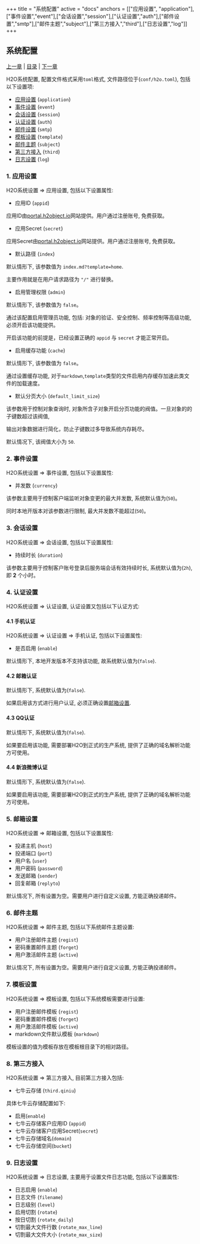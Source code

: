 +++
title = "系统配置"
active = "docs"
anchors = [["应用设置", "application"], ["事件设置","event"],["会话设置","session"],["认证设置","auth"],["邮件设置","smtp"],["邮件主题","subject"],["第三方接入","third"],["日志设置","log"]]
+++

系统配置
---

[上一章](/docs/base.md)  |  [目录](/docs/index.md)  |  [下一章](/docs/commands.md)

H2O系统配置, 配置文件格式采用<code>toml</code>格式, 文件路径位于(<code>conf/h2o.toml</code>), 包括以下设置项:

*	[应用设置](#application) (<code>application</code>)
*	[事件设置](#event) (<code>event</code>)
*	[会话设置](#session) (<code>session</code>)
*	[认证设置](#auth) (<code>auth</code>)
*	[邮件设置](#smtp) (<code>smtp</code>)
*	[模板设置](#template) (<code>template</code>)
*	[邮件主题](#subject) (<code>subject</code>)
*	[第三方接入](#third) (<code>third</code>)
*	[日志设置](#log) (<code>log</code>)

<a name="application"></a>

### 1. 应用设置

H2O系统设置 => 应用设置, 包括以下设置属性:

*	应用ID (<code>appid</code>)

应用ID由[portal.h2object.io](http://portal.h2object.io)网站提供。用户通过注册账号, 免费获取。

*	应用Secret (<code>secret</code>)

应用Secret由[portal.h2object.io](http://portal.h2object.io)网站提供。用户通过注册账号, 免费获取。

*	默认路径 (<code>index</code>)

默认情形下, 该参数值为 <code>index.md?template=home</code>. 

主要作用就是在用户请求路径为 <code>"/"</code> 进行替换。

*	启用管理权限 (<code>admin</code>)

默认情形下, 该参数值为 <code>false</code>。

通过该配置启用管理员功能, 包括: 对象的验证、安全控制、频率控制等高级功能, 必须开启该功能提供。

开启该功能的前提是，已经设置正确的 <code>appid</code> 与 <code>secret</code> 才能正常开启。

*	启用缓存功能 (<code>cache</code>)

默认情形下, 该参数值为 <code>false</code>。

通过设置缓存功能, 对于<code>markdown</code>,<code>template</code>类型的文件启用内存缓存加速此类文件的加载速度。

*	默认分页大小 (<code>default_limit_size</code>)

该参数用于控制对象查询时, 对象所含子对象开启分页功能的阀值。一旦对象的的子键数超过该阀值, 

输出对象数据进行简化，防止子键数过多导致系统内存耗尽。

默认情况下, 该阀值大小为 <code>50</code>.

<a name="event"></a>

### 2. 事件设置

H2O系统设置 => 事件设置, 包括以下设置属性:

*	并发数 (<code>currency</code>)

该参数主要用于控制客户端监听对象变更的最大并发数, 系统默认值为(<code>50</code>)。

同时本地开版本对该参数进行限制, 最大并发数不能超过(<code>50</code>)。

<a name="session"></a>

### 3. 会话设置

H2O系统设置 => 会话设置, 包括以下设置属性:

*	持续时长 (<code>duration</code>)

该参数主要用于控制客户账号登录后服务端会话有效持续时长, 系统默认值为(<code>2h</code>), 即 **2** 个小时。

<a name="auth"></a>

### 4. 认证设置

H2O系统设置 => 认证设置, 认证设置又包括以下认证方式:

#### 4.1 手机认证

H2O系统设置 => 认证设置 => 手机认证, 包括以下设置属性:

* 	是否启用 (<code>enable</code>)

默认情形下, 本地开发版本不支持该功能, 故系统默认值为(<code>false</code>).

#### 4.2 邮箱认证

默认情形下, 系统默认值为(<code>false</code>).

如果启用该方式进行用户认证, 必须正确设置[邮箱设置](#smtp).

#### 4.3 QQ认证

默认情形下, 系统默认值为(<code>false</code>). 

如果要启用该功能, 需要部署H2O到正式的生产系统, 提供了正确的域名解析功能方可使用。

#### 4.4 新浪微博认证

默认情形下, 系统默认值为(<code>false</code>). 

如果要启用该功能, 需要部署H2O到正式的生产系统, 提供了正确的域名解析功能方可使用。

<a name="smtp"></a>

### 5. 邮箱设置

H2O系统设置 => 邮箱设置, 包括以下设置属性:

*	投递主机 (<code>host</code>)
*	投递端口 (<code>port</code>)
*	用户名 (<code>user</code>)
*	用户密码 (<code>password</code>)
*	发送邮箱 (<code>sender</code>)
*	回复邮箱 (<code>replyto</code>)

默认情况下, 所有设置为空。需要用户进行自定义设置, 方能正确投递邮件。

<a name="subject"></a>

### 6. 邮件主题

H2O系统设置 => 邮件主题, 包括以下系统邮件主题设置:

*	用户注册邮件主题 (<code>regist</code>)
*	密码重置邮件主题 (<code>forget</code>)
*	用户激活邮件主题 (<code>active</code>)

默认情况下, 所有设置为空。需要用户进行自定义设置, 方能正确投递邮件。

<a name="template"></a>

### 7. 模板设置

H2O系统设置 => 模板设置, 包括以下系统模板需要进行设置:

*	用户注册邮件模板 (<code>regist</code>)
*	密码重置邮件模板 (<code>forget</code>)
*	用户激活邮件模板 (<code>active</code>)
*	markdown文件默认模板 (<code>markdown</code>)

模板设置的值为模板存放在模板根目录下的相对路径。

<a name="third"></a>


### 8. 第三方接入

H2O系统设置 => 第三方接入, 目前第三方接入包括:

* 	七牛云存储 (<code>third.qiniu</code>)

具体七牛云存储配置如下:

*	启用(<code>enable</code>)
*	七牛云存储客户应用ID (<code>appid</code>)
*	七牛云存储客户应用Secret(<code>secret</code>)
*	七牛云存储域名(<code>domain</code>)
*	七牛云存储空间(<code>bucket</code>)

<a name="log"></a>

### 9. 日志设置

H2O系统设置 => 日志设置, 主要用于设置文件日志功能, 包括以下设置属性:

* 	日志启用 (<code>enable</code>)
* 	日志文件 (<code>filename</code>)
* 	日志级别 (<code>level</code>)
* 	启用切割 (<code>rotate</code>)
* 	按日切割 (<code>rotate_daily</code>)
* 	切割最大文件行数 (<code>rotate_max_line</code>)
* 	切割最大文件大小 (<code>rotate_max_size</code>)





